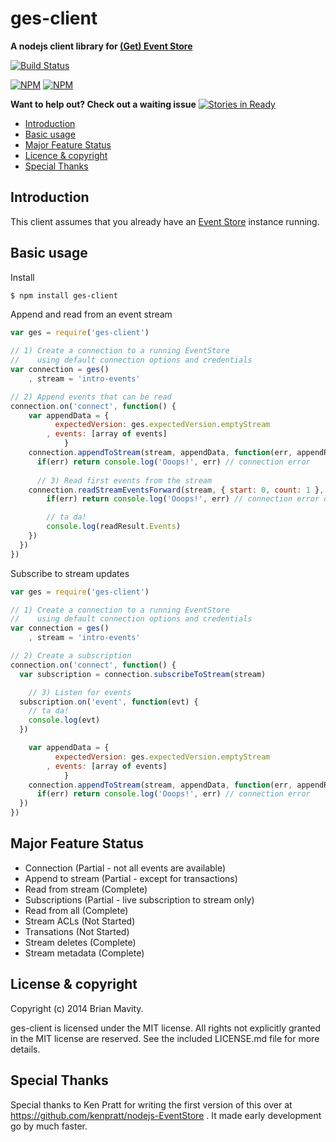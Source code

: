 ges-client
=======

**A nodejs client library for [(Get) Event Store](http://geteventstore.com)**


[![Build Status](https://secure.travis-ci.org/bmavity/ges-client.svg)](http://travis-ci.org/bmavity/ges-client)

[![NPM](https://nodei.co/npm/ges-client.png?stars&downloads&downloadRank)](https://nodei.co/npm/ges-client/) [![NPM](https://nodei.co/npm-dl/ges-client.png?months=6&height=3)](https://nodei.co/npm/ges-client/)

**Want to help out? Check out a waiting issue**
[![Stories in Ready](https://badge.waffle.io/bmavity/ges-client.png?label=ready&title=Ready)](https://waffle.io/bmavity/ges-client)

  * <a href="#intro">Introduction</a>
  * <a href="#basic">Basic usage</a>
  * <a href="#status">Major Feature Status</a>
  * <a href="#license">Licence &amp; copyright</a>
  * <a href="#thanks">Special Thanks</a>

<a name="intro"></a>
Introduction
------------

This client assumes that you already have an [Event Store](http://geteventstore.com) instance running.

<a name="basic"></a>
Basic usage
-----------

Install

```sh
$ npm install ges-client
```

Append and read from an event stream

```js
var ges = require('ges-client')

// 1) Create a connection to a running EventStore
//    using default connection options and credentials
var connection = ges()
	, stream = 'intro-events'

// 2) Append events that can be read
connection.on('connect', function() {
	var appendData = {
	      expectedVersion: ges.expectedVersion.emptyStream
	    , events: [array of events]
			}
	connection.appendToStream(stream, appendData, function(err, appendResult) {
	  if(err) return console.log('Ooops!', err) // connection error
  	
	  // 3) Read first events from the stream
  	connection.readStreamEventsForward(stream, { start: 0, count: 1 }, function(err, readResult) {
	    if(err) return console.log('Ooops!', err) // connection error or stream does not exist

	    // ta da!
  		console.log(readResult.Events)
  	})
  })
})
```

Subscribe to stream updates

```js
var ges = require('ges-client')

// 1) Create a connection to a running EventStore
//    using default connection options and credentials
var connection = ges()
	, stream = 'intro-events'

// 2) Create a subscription
connection.on('connect', function() {
  var subscription = connection.subscribeToStream(stream)

	// 3) Listen for events
  subscription.on('event', function(evt) {
  	// ta da!
  	console.log(evt)
  })

	var appendData = {
	      expectedVersion: ges.expectedVersion.emptyStream
	    , events: [array of events]
			}
	connection.appendToStream(stream, appendData, function(err, appendResult) {
	  if(err) return console.log('Ooops!', err) // connection error
  })
})
```

<a name="status"></a>
Major Feature Status
-------------------

* Connection (Partial - not all events are available)
* Append to stream (Partial - except for transactions)
* Read from stream (Complete)
* Subscriptions (Partial - live subscription to stream only)
* Read from all (Complete)
* Stream ACLs (Not Started)
* Transations (Not Started)
* Stream deletes (Complete)
* Stream metadata (Complete)

<a name="license"></a>
License &amp; copyright
-------------------

Copyright (c) 2014 Brian Mavity.

ges-client is licensed under the MIT license. All rights not explicitly granted in the MIT license are reserved. See the included LICENSE.md file for more details.


<a name="thanks"></a>
Special Thanks
-----------

Special thanks to Ken Pratt for writing the first version of this over at https://github.com/kenpratt/nodejs-EventStore .
It made early development go by much faster.


